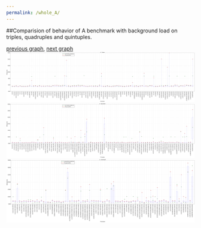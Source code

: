 ```yaml
---
permalink: /whole_A/
---
```


##Comparision of behavior of A benchmark with background load on triples, quadruples and quintuples.

[previous graph](../whole_AVL/), [next graph](../whole_CYPHERD/)
![graph figure](./images/triple/A_box.png)![graph figure](./images/quadruple/A_box.png)![graph figure](./images/quintuple/A_box.png)